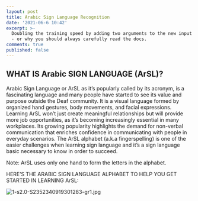 ```yaml
---
layout: post
title: Arabic Sign Language Recognition
date: '2021-06-6 10:42'
excerpt: >-
  Doubling the training speed by adding two arguments to the new input pipeline
  - or why you should always carefully read the docs.
comments: true
published: false
---
```


## WHAT IS Arabic SIGN LANGUAGE (ArSL)?
Arabic Sign Language or ArSL as it’s popularly called by its acronym, is a fascinating language and many people have started to see its value and purpose outside the Deaf community. It is a visual language formed by organized hand gestures, body movements, and facial expressions. Learning ArSL won’t just create meaningful relationships but will provide more job opportunities, as it’s becoming increasingly essential in many workplaces. Its growing popularity highlights the demand for non-verbal communication that enriches confidence in communicating with people in everyday scenarios. The ArSL alphabet (a.k.a fingerspelling) is one of the easier challenges when learning sign language and it’s a sign language basic necessary to know in order to succeed.

Note: ArSL uses only one hand to form the letters in the alphabet.

HERE’S THE ARABIC SIGN LANGUAGE  ALPHABET TO HELP YOU GET STARTED IN LEARNING ArSL:

![1-s2.0-S2352340919301283-gr1.jpg]({{site.baseurl}}/img/1-s2.0-S2352340919301283-gr1.jpg)

